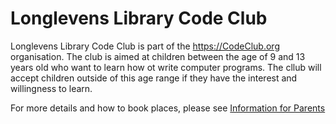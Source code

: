 Longlevens Library Code Club
============================

Longlevens Library Code Club is part of the https://CodeClub.org organisation. The club is aimed at children between the age of 9 and 13 years old who want to learn how ot write computer programs. The cllub will accept children outside of this age range if they have the interest and willingness to learn.

For more details and how to book places, please see [Information for Parents](/docs/ParentsInfoSheet.pdf)



